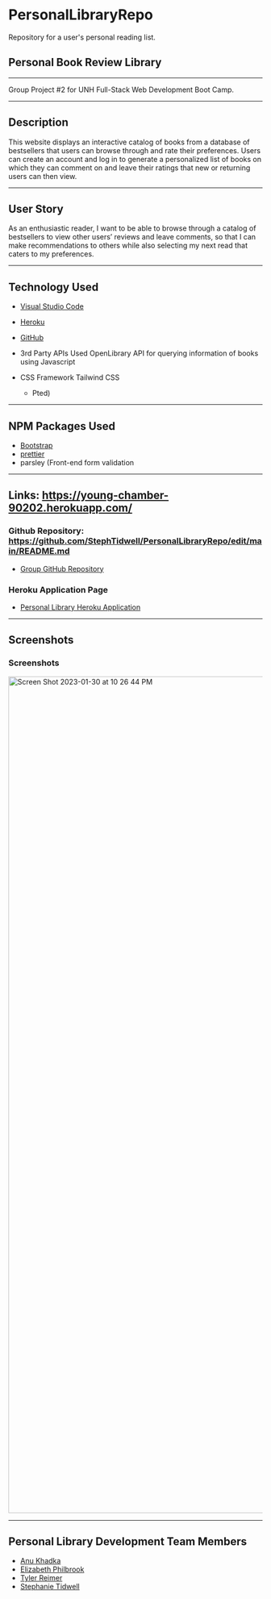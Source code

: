 # PersonalLibraryRepo
Repository for a user's personal reading list.


## Personal Book Review Library


***

Group Project #2 for UNH Full-Stack Web Development Boot Camp.

***

## Description

This website displays an interactive catalog of books from a database of bestsellers that users can browse through and rate their preferences. Users can create an account and log in to generate a personalized list of books on which they can comment on and leave their ratings that new or returning users can then view.


***

## User Story

As an enthusiastic reader, I want to be able to browse through a catalog of bestsellers to view other users’ reviews and leave comments, so that I can make recommendations to others while also selecting my next read that caters to my preferences. 

***

## Technology Used

- [Visual Studio Code](https://code.visualstudio.com/)
- [Heroku](https://www.heroku.com/)
- [GitHub](https://www.github.com)

- 3rd Party APIs Used
  OpenLibrary API for querying information of books using Javascript
- CSS Framework
  Tailwind CSS
  - Pted)
  
***

## NPM Packages Used

- [Bootstrap](https://www.npmjs.com/package/bootstrap)
- [prettier](https://www.npmjs.com/package/prettier)
- parsley (Front-end form validation 

***

## Links: https://young-chamber-90202.herokuapp.com/

### Github Repository: https://github.com/StephTidwell/PersonalLibraryRepo/edit/main/README.md

- [Group GitHub Repository](https://github.com/Zeizil)

### Heroku Application Page 

- [Personal Library Heroku Application](https://young-chamber-90202.herokuapp.com/)

***

## Screenshots

### Screenshots

<img width="1660" alt="Screen Shot 2023-01-30 at 10 26 44 PM" src="https://user-images.githubusercontent.com/113862737/215656947-f15be2df-6a5f-413b-997b-75442238de01.png">


***

## Personal Library Development Team Members

- [Anu Khadka](https://github.com/anukhadka19)
- [Elizabeth Philbrook](https://github.com/Zeizil)
- [Tyler Reimer](https://github.com/tjr1387)
- [Stephanie Tidwell](https://github.com/stephtidwell)
